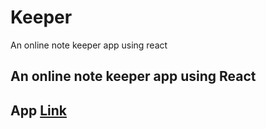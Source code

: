 # Keeper
An online note keeper app using react

## An online note keeper app using React

## App [Link](https://keeper-grhd.onrender.com/)
